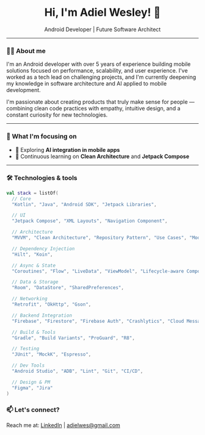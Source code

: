 <h1 align="center">Hi, I'm Adiel Wesley! 👋</h1>

<p align="center">
  Android Developer | Future Software Architect
</p>

---

### 👨‍💻 About me

I'm an Android developer with over 5 years of experience building mobile solutions focused on performance, scalability, and user experience. I've worked as a tech lead on challenging projects, and I'm currently deepening my knowledge in software architecture and AI applied to mobile development.

I'm passionate about creating products that truly make sense for people — combining clean code practices with empathy, intuitive design, and a constant curiosity for new technologies.

---

### 🚀 What I'm focusing on

- 🤖 Exploring **AI integration in mobile apps**
- 🔧 Continuous learning on **Clean Architecture** and **Jetpack Compose**

---

### 🛠️ Technologies & tools

```kotlin
val stack = listOf(
  // Core
  "Kotlin", "Java", "Android SDK", "Jetpack Libraries",

  // UI
  "Jetpack Compose", "XML Layouts", "Navigation Component",

  // Architecture
  "MVVM", "Clean Architecture", "Repository Pattern", "Use Cases", "Modularization",

  // Dependency Injection
  "Hilt", "Koin",

  // Async & State
  "Coroutines", "Flow", "LiveData", "ViewModel", "Lifecycle-aware Components",

  // Data & Storage
  "Room", "DataStore", "SharedPreferences",

  // Networking
  "Retrofit", "OkHttp", "Gson",

  // Backend Integration
  "Firebase", "Firestore", "Firebase Auth", "Crashlytics", "Cloud Messaging",

  // Build & Tools
  "Gradle", "Build Variants", "ProGuard", "R8",

  // Testing
  "JUnit", "MockK", "Espresso",

  // Dev Tools
  "Android Studio", "ADB", "Lint", "Git", "CI/CD",

  // Design & PM
  "Figma", "Jira"
)
```

### 📫 Let's connect?

Reach me at: [LinkedIn](https://www.linkedin.com/in/adielwesley) | adielwes@gmail.com
